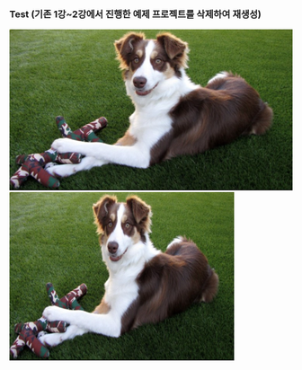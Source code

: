 ### Test (기존 1강~2강에서 진행한 예제 프로젝트를 삭제하여 재생성) 

<img width="" height="" src="./png/dog.png"></img>
<img width="400" height="300" src="./png/dog.png"></img>
